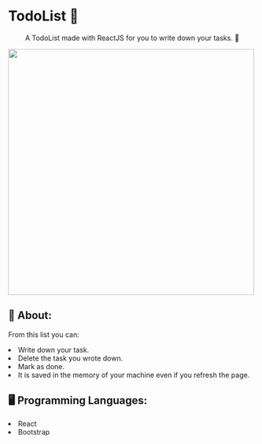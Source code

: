 # TodoList 📃
<p align="center">A TodoList made with ReactJS for you to write down your tasks. 📒</p>

<img height="500em" src="https://github.com/ViniStrife/TodoList/blob/gh-pages/assets/animation.gif">

## 🔮 About:
<p>From this list you can:</p>
<li>Write down your task.</li>
<li>Delete the task you wrote down.</li>
<li>Mark as done.</li>
<li>It is saved in the memory of your machine even if you refresh the page.</li>

## 🖥️ Programming Languages:

  <li>React</li>
  <li>Bootstrap</li>
